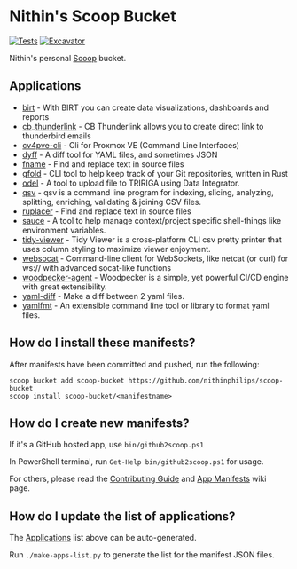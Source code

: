 # Nithin's Scoop Bucket

[![Tests](https://github.com/nithinphilips/scoop-bucket/actions/workflows/ci.yml/badge.svg)](https://github.com/nithinphilips/scoop-bucket/actions/workflows/ci.yml) [![Excavator](https://github.com/nithinphilips/scoop-bucket/actions/workflows/excavator.yml/badge.svg)](https://github.com/nithinphilips/scoop-bucket/actions/workflows/excavator.yml)

Nithin's personal [Scoop](https://scoop.sh) bucket.

## Applications

* [birt](https://eclipse-birt.github.io/birt-website) - With BIRT you can create data visualizations, dashboards and reports
* [cb_thunderlink](https://github.com/CamielBouchier/cb_thunderlink) - CB Thunderlink allows you to create direct link to thunderbird emails
* [cv4pve-cli](https://github.com/Corsinvest/cv4pve-cli) - Cli for Proxmox VE (Command Line Interfaces)
* [dyff](https://github.com/homeport/dyff) - A diff tool for YAML files, and sometimes JSON
* [fname](https://github.com/Splode/fname) - Find and replace text in source files
* [gfold](https://crates.io/crates/gfold) - CLI tool to help keep track of your Git repositories, written in Rust
* [odel](https://github.com/nithinphilips/odel) - A tool to upload file to TRIRIGA using Data Integrator.
* [qsv](https://github.com/jqnatividad/qsv) - qsv is a command line program for indexing, slicing, analyzing, splitting, enriching, validating & joining CSV files.
* [ruplacer](https://github.com/your-tools/ruplacer) - Find and replace text in source files
* [sauce](https://github.com/DanCardin/sauce) - A tool to help manage context/project specific shell-things like environment variables.
* [tidy-viewer](https://github.com/alexhallam/tv) - Tidy Viewer is a cross-platform CLI csv pretty printer that uses column styling to maximize viewer enjoyment.
* [websocat](https://github.com/vi/websocat) - Command-line client for WebSockets, like netcat (or curl) for ws:// with advanced socat-like functions
* [woodpecker-agent](https://woodpecker-ci.org) - Woodpecker is a simple, yet powerful CI/CD engine with great extensibility.
* [yaml-diff](https://github.com/sters/yaml-diff) - Make a diff between 2 yaml files.
* [yamlfmt](https://github.com/google/yamlfmt) - An extensible command line tool or library to format yaml files.

## How do I install these manifests?

After manifests have been committed and pushed, run the following:

```pwsh
scoop bucket add scoop-bucket https://github.com/nithinphilips/scoop-bucket
scoop install scoop-bucket/<manifestname>
```

## How do I create new manifests?

If it's a GitHub hosted app, use `bin/github2scoop.ps1`

In PowerShell terminal, run `Get-Help bin/github2scoop.ps1` for usage.

For others, please read the [Contributing
Guide](https://github.com/ScoopInstaller/.github/blob/main/.github/CONTRIBUTING.md)
and [App Manifests](https://github.com/ScoopInstaller/Scoop/wiki/App-Manifests)
wiki page.


## How do I update the list of applications?

The [Applications](#applications) list above can be auto-generated.

Run `./make-apps-list.py` to generate the list for the manifest JSON files.

